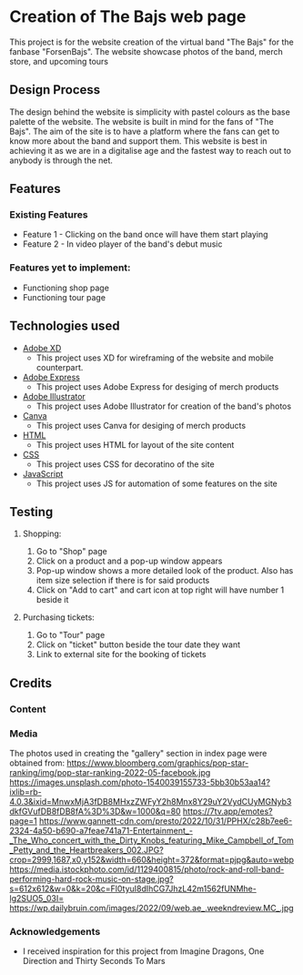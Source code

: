 # Creation of The Bajs web page

This project is for the website creation of the virtual band "The Bajs" for the fanbase "ForsenBajs".
The website showcase photos of the band, merch store, and upcoming tours

## Design Process

The design behind the website is simplicity with pastel colours as the base palette of the website. The website is built in mind for the fans of "The Bajs". The aim of the site is to have a platform where the fans can get to know more about the band and support them. This website is best in achieving it as we are in a digitalise age and the fastest way to reach out to anybody is through the net.

## Features

### Existing Features

- Feature 1 - Clicking on the band once will have them start playing
- Feature 2 - In video player of the band's debut music

### Features yet to implement:

- Functioning shop page
- Functioning tour page

## Technologies used

- [Adobe XD](https://www.adobe.com/sg/products/xd.html)
  - This project uses XD for wireframing of the website and mobile counterpart.
- [Adobe Express](https://express.adobe.com/sp/)
  - This project uses Adobe Express for desiging of merch products
- [Adobe Illustrator](https://www.adobe.com/sg/products/illustrator.html)
  - This project uses Adobe Illustrator for creation of the band's photos
- [Canva](https://www.canva.com)
  - This project uses Canva for desiging of merch products
- [HTML](https://html.com)
  - This project uses HTML for layout of the site content
- [CSS](https://www.w3.org/TR/CSS/#css)
  - This project uses CSS for decoratino of the site
- [JavaScript](https://www.javascript.com)
  - This project uses JS for automation of some features on the site

## Testing

1. Shopping:

   1. Go to "Shop" page
   2. Click on a product and a pop-up window appears
   3. Pop-up window shows a more detailed look of the product. Also has item size selection if there is for said products
   4. Click on "Add to cart" and cart icon at top right will have number 1 beside it

2. Purchasing tickets:

   1. Go to "Tour" page
   2. Click on "ticket" button beside the tour date they want
   3. Link to external site for the booking of tickets

## Credits

### Content

### Media

The photos used in creating the "gallery" section in index page were obtained from:
https://www.bloomberg.com/graphics/pop-star-ranking/img/pop-star-ranking-2022-05-facebook.jpg
https://images.unsplash.com/photo-1540039155733-5bb30b53aa14?ixlib=rb-4.0.3&ixid=MnwxMjA3fDB8MHxzZWFyY2h8Mnx8Y29uY2VydCUyMGNyb3dkfGVufDB8fDB8fA%3D%3D&w=1000&q=80
https://7tv.app/emotes?page=1
https://www.gannett-cdn.com/presto/2022/10/31/PPHX/c28b7ee6-2324-4a50-b690-a7feae741a71-Entertainment_-_The_Who_concert_with_the_Dirty_Knobs_featuring_Mike_Campbell_of_Tom_Petty_and_the_Heartbreakers_002.JPG?crop=2999,1687,x0,y152&width=660&height=372&format=pjpg&auto=webp
https://media.istockphoto.com/id/1129400815/photo/rock-and-roll-band-performing-hard-rock-music-on-stage.jpg?s=612x612&w=0&k=20&c=Fl0tyuI8dIhCG7JhzL42m1562fUNMhe-lg2SUO5_03I=
https://wp.dailybruin.com/images/2022/09/web.ae_.weekndreview.MC_.jpg

### Acknowledgements

- I received inspiration for this project from Imagine Dragons, One Direction and Thirty Seconds To Mars

